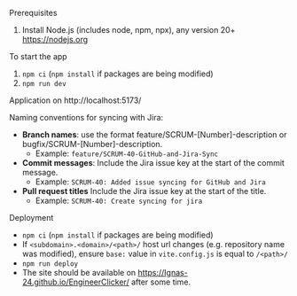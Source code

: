 Prerequisites
1. Install Node.js (includes node, npm, npx), any version 20+ https://nodejs.org

To start the app
1. `npm ci` (`npm install` if packages are being modified)
2. `npm run dev`

Application on http://localhost:5173/

Naming conventions for syncing with Jira:

 * **Branch names**: use the format feature/SCRUM-[Number]-description or bugfix/SCRUM-[Number]-description.
    * Example: `feature/SCRUM-40-GitHub-and-Jira-Sync`
* **Commit messages**: Include the Jira issue key at the start of the commit message.
    * Example: `SCRUM-40: Added issue syncing for GitHub and Jira`
* **Pull request titles** Include the Jira issue key at the start of the title.
    * Example: `SCRUM-40: Create syncing for jira`

Deployment
* `npm ci` (`npm install` if packages are being modified)
* If `<subdomain>.<domain>/<path>/` host url changes (e.g. repository name was modified), ensure `base:` value in `vite.config.js` is equal to `/<path>/`
* `npm run deploy`
* The site should be available on https://Ignas-24.github.io/EngineerClicker/ after some time.